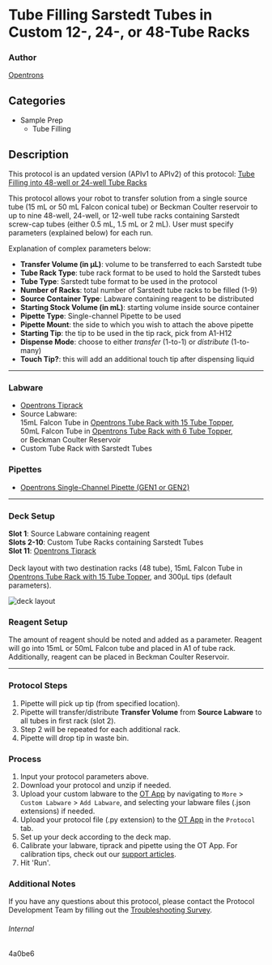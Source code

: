 # Tube Filling Sarstedt Tubes in Custom 12-, 24-, or 48-Tube Racks

### Author
[Opentrons](https://opentrons.com/)

## Categories
* Sample Prep
	* Tube Filling

## Description
This protocol is an updated version (APIv1 to APIv2) of this protocol: [Tube Filling into 48-well or 24-well Tube Racks](https://protocol-delivery.protocols.opentrons.com/protocol/4a0be6)

This protocol allows your robot to transfer solution from a single source tube (15 mL or 50 mL Falcon conical tube) or Beckman Coulter reservoir to up to nine 48-well, 24-well, or 12-well tube racks containing Sarstedt screw-cap tubes (either 0.5 mL, 1.5 mL or 2 mL). User must specify parameters (explained below) for each run.


Explanation of complex parameters below:
* **Transfer Volume (in µL)**: volume to be transferred to each Sarstedt tube
* **Tube Rack Type**: tube rack format to be used to hold the Sarstedt tubes
* **Tube Type**: Sarstedt tube format to be used in the protocol
* **Number of Racks**: total number of Sarstedt tube racks to be filled (1-9)
* **Source Container Type**: Labware containing reagent to be distributed
* **Starting Stock Volume (in mL)**: starting volume inside source container
* **Pipette Type**: Single-channel Pipette to be used
* **Pipette Mount**: the side to which you wish to attach the above pipette
* **Starting Tip**: the tip to be used in the tip rack, pick from A1-H12
* **Dispense Mode**: choose to either *transfer* (1-to-1) or *distribute* (1-to-many)
* **Touch Tip?**: this will add an additional touch tip after dispensing liquid


---

### Labware
* [Opentrons Tiprack](https://shop.opentrons.com/collections/opentrons-tips)
* Source Labware:</br>
15mL Falcon Tube in [Opentrons Tube Rack with 15 Tube Topper](https://shop.opentrons.com/collections/verified-labware/products/tube-rack-set-1),</br>
50mL Falcon Tube in [Opentrons Tube Rack with 6 Tube Topper](https://shop.opentrons.com/collections/verified-labware/products/tube-rack-set-1),</br>
or Beckman Coulter Reservoir</br>
* Custom Tube Rack with Sarstedt Tubes

### Pipettes
* [Opentrons Single-Channel Pipette (GEN1 or GEN2)](https://shop.opentrons.com/collections/ot-2-robot/products/single-channel-electronic-pipette)

---

### Deck Setup
**Slot 1**: Source Labware containing reagent</br>
**Slots 2-10**: Custom Tube Racks containing Sarstedt Tubes</br>
**Slot 11**: [Opentrons Tiprack](https://shop.opentrons.com/collections/opentrons-tips)</br>
</br>
Deck layout with two destination racks (48 tube), 15mL Falcon Tube in [Opentrons Tube Rack with 15 Tube Topper](https://shop.opentrons.com/collections/verified-labware/products/tube-rack-set-1), and 300µL tips (default parameters).

![deck layout](https://opentrons-protocol-library-website.s3.amazonaws.com/custom-README-images/4a0be6/4a0be6_deck.png)

### Reagent Setup
The amount of reagent should be noted and added as a parameter. Reagent will go into 15mL or 50mL Falcon tube and placed in A1 of tube rack. Additionally, reagent can be placed in Beckman Coulter Reservoir.

---

### Protocol Steps
1. Pipette will pick up tip (from specified location).
2. Pipette will transfer/distribute **Transfer Volume** from **Source Labware** to all tubes in first rack (slot 2).
3. Step 2 will be repeated for each additional rack.
4. Pipette will drop tip in waste bin.

### Process
1. Input your protocol parameters above.
2. Download your protocol and unzip if needed.
3. Upload your custom labware to the [OT App](https://opentrons.com/ot-app) by navigating to `More` > `Custom Labware` > `Add Labware`, and selecting your labware files (.json extensions) if needed.
4. Upload your protocol file (.py extension) to the [OT App](https://opentrons.com/ot-app) in the `Protocol` tab.
5. Set up your deck according to the deck map.
6. Calibrate your labware, tiprack and pipette using the OT App. For calibration tips, check out our [support articles](https://support.opentrons.com/en/collections/1559720-guide-for-getting-started-with-the-ot-2).
7. Hit 'Run'.

### Additional Notes
If you have any questions about this protocol, please contact the Protocol Development Team by filling out the [Troubleshooting Survey](https://protocol-troubleshooting.paperform.co/).

###### Internal
4a0be6
